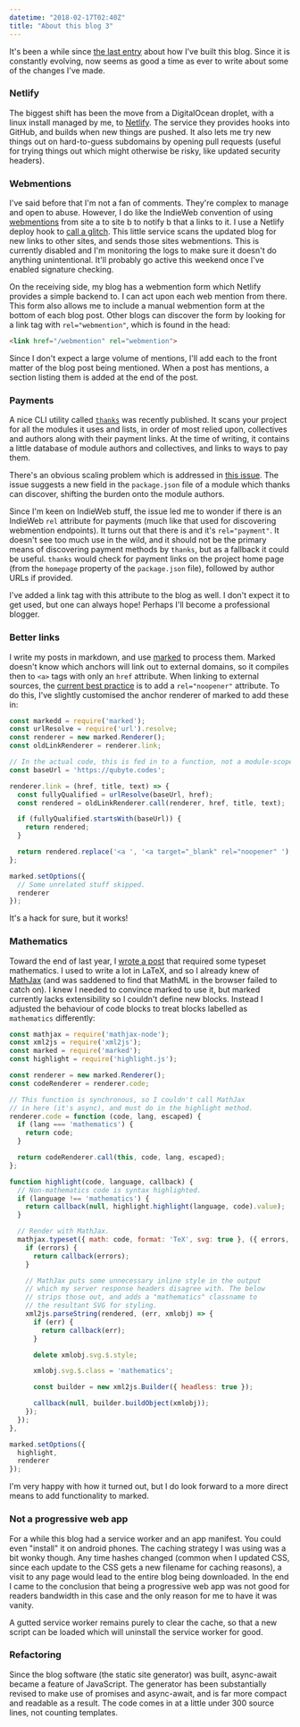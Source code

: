 ```yaml
---
datetime: "2018-02-17T02:40Z"
title: "About this blog 3"
---
```

It's been a while since [the last entry][2] about how I've built this blog.
Since it is constantly evolving, now seems as good a time as ever to write about
some of the changes I've made.

### Netlify

The biggest shift has been the move from a DigitalOcean droplet, with a linux
install managed by me, to [Netlify][netlify]. The service they
provides hooks into GitHub, and builds when new things are pushed. It also lets
me try new things out on hard-to-guess subdomains by opening pull requests
(useful for trying things out which might otherwise be risky, like updated
security headers).

### Webmentions

I've said before that I'm not a fan of comments. They're complex to manage and
open to abuse. However, I do like the IndieWeb convention of using
[webmentions][webmentions] from site a to site b to notify b that a links to it.
I use a Netlify deploy hook to [call a glitch][send-webmentions]. This little
service scans the updated blog for new links to other sites, and sends those
sites webmentions. This is currently disabled and I'm monitoring the logs to
make sure it doesn't do anything unintentional. It'll probably go active this
weekend once I've enabled signature checking.

On the receiving side, my blog has a webmention form which Netlify provides a
simple backend to. I can act upon each web mention from there. This form also
allows me to include a manual webmention form at the bottom of each blog post.
Other blogs can discover the form by looking for a link tag with
`rel="webmention"`, which is found in the head:

```html
<link href="/webmention" rel="webmention">
```

Since I don't expect a large volume of mentions, I'll add each to the
front matter of the blog post being mentioned. When a post has mentions, a
section listing them is added at the end of the post.

### Payments

A nice CLI utility called [`thanks`][thanks] was recently published. It scans
your project for all the modules it uses and lists, in order of most relied
upon, collectives and authors along with their payment links. At the time of
writing, it contains a little database of module authors and collectives, and
links to ways to pay them.

There's an obvious scaling problem which is addressed in
[this issue][thanks-from-field]. The issue suggests a new field in the
`package.json` file of a module which thanks can discover, shifting the burden
onto the module authors.

Since I'm keen on IndieWeb stuff, the issue led me to wonder if there is an
IndieWeb `rel` attribute for payments (much like that used for discovering
webmention endpoints). It turns out that there is and it's `rel="payment"`. It
doesn't see too much use in the wild, and it should not be the primary means of
discovering payment methods by `thanks`, but as a fallback it could be useful.
`thanks` would check for payment links on the project home page (from the
`homepage` property of the `package.json` file), followed by author URLs if
provided.

I've added a link tag with this attribute to the blog as well. I don't expect it
to get used, but one can always hope! Perhaps I'll become a professional
blogger.

### Better links

I write my posts in markdown, and use [marked][marked] to process them. Marked
doesn't know which anchors will link out to external domains, so it compiles
then to `<a>` tags with only an `href` attribute. When linking to external
sources, the [current best practice][practice] is to add a `rel="noopener"`
attribute. To do this, I've slightly customised the anchor renderer of marked to
add these in:

```javascript
const markedd = require('marked');
const urlResolve = require('url').resolve;
const renderer = new marked.Renderer();
const oldLinkRenderer = renderer.link;

// In the actual code, this is fed in to a function, not a module-scoped const.
const baseUrl = 'https://qubyte.codes';

renderer.link = (href, title, text) => {
  const fullyQualified = urlResolve(baseUrl, href);
  const rendered = oldLinkRenderer.call(renderer, href, title, text);

  if (fullyQualified.startsWith(baseUrl)) {
    return rendered;
  }

  return rendered.replace('<a ', '<a target="_blank" rel="noopener" ');
};

marked.setOptions({
  // Some unrelated stuff skipped.
  renderer
});
```

It's a hack for sure, but it works!

### Mathematics

Toward the end of last year, I [wrote a post][advent-of-code] that required some
typeset mathematics. I used to write a lot in LaTeX, and so I already knew of
[MathJax][mathjax] (and was saddened to find that MathML in the browser failed
to catch on). I knew I needed to convince marked to use it, but marked currently
lacks extensibility so I couldn't define new blocks. Instead I adjusted the
behaviour of code blocks to treat blocks labelled as `mathematics` differently:

```javascript
const mathjax = require('mathjax-node');
const xml2js = require('xml2js');
const marked = require('marked');
const highlight = require('highlight.js');

const renderer = new marked.Renderer();
const codeRenderer = renderer.code;

// This function is synchronous, so I couldn't call MathJax
// in here (it's async), and must do in the highlight method.
renderer.code = function (code, lang, escaped) {
  if (lang === 'mathematics') {
    return code;
  }

  return codeRenderer.call(this, code, lang, escaped);
};

function highlight(code, language, callback) {
  // Non-mathematics code is syntax highlighted.
  if (language !== 'mathematics') {
    return callback(null, highlight.highlight(language, code).value);
  }

  // Render with MathJax.
  mathjax.typeset({ math: code, format: 'TeX', svg: true }, ({ errors, svg }) => {
    if (errors) {
      return callback(errors);
    }

    // MathJax puts some unnecessary inline style in the output
    // which my server response headers disagree with. The below
    // strips those out, and adds a "mathematics" classname to
    // the resultant SVG for styling.
    xml2js.parseString(rendered, (err, xmlobj) => {
      if (err) {
        return callback(err);
      }

      delete xmlobj.svg.$.style;

      xmlobj.svg.$.class = 'mathematics';

      const builder = new xml2js.Builder({ headless: true });

      callback(null, builder.buildObject(xmlobj));
    });
  });
},

marked.setOptions({
  highlight,
  renderer
});
```

I'm very happy with how it turned out, but I do look forward to a more direct
means to add functionality to marked.

### Not a progressive web app

For a while this blog had a service worker and an app manifest. You could even
"install" it on android phones. The caching strategy I was using was a bit wonky
though. Any time hashes changed (common when I updated CSS, since each update to
the CSS gets a new filename for caching reasons), a visit to any page would lead
to the entire blog being downloaded. In the end I came to the conclusion that
being a progressive web app was not good for readers bandwidth in this case and
the only reason for me to have it was vanity.

A gutted service worker remains purely to clear the cache, so that a new script
can be loaded which will uninstall the service worker for good.

### Refactoring

Since the blog software (the static site generator) was built, async-await
became a feature of JavaScript. The generator has been substantially revised
to make use of promises and async-await, and is far more compact and readable
as a result. The code comes in at a little under 300 source lines, not counting
templates.

[2]: /blog/about-this-blog-2
[netlify]: https://www.netlify.com/
[marked]: https://www.npmjs.com/package/marked
[practice]: https://jakearchibald.com/2016/performance-benefits-of-rel-noopener/
[advent-of-code]: /blog/advent-of-code-2017-day-20-task-2
[mathjax]: https://www.mathjax.org/
[webmentions]: https://indieweb.org/Webmention
[send-webmentions]: https://glitch.com/edit/#!/send-webmentions
[thanks]: https://feross.org/introducing-thanks/
[thanks-from-field]: https://github.com/feross/thanks/issues/2
[thanks-rel]: https://github.com/feross/thanks/issues/48
